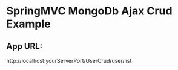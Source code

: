 # SpringMVC MongoDb Ajax Crud Example

App URL:
-------
http://localhost:yourServerPort/UserCrud/user/list
